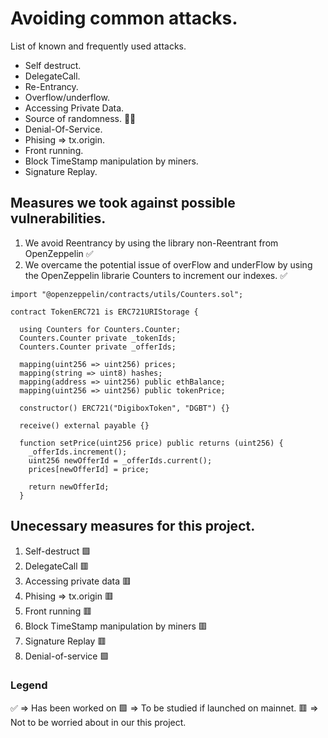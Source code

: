 # Avoiding common attacks.

   List of known and frequently used attacks.

 - Self destruct.
 - DelegateCall.
 - Re-Entrancy.
 - Overflow/underflow.
 - Accessing Private Data.
 - Source of randomness. 🤷‍♂️
 - Denial-Of-Service.
 - Phising => tx.origin.
 - Front running.
 - Block TimeStamp manipulation by miners.
 - Signature Replay.

 ## Measures we took against possible vulnerabilities.

   1. We avoid Reentrancy by using the library non-Reentrant from OpenZeppelin ✅
   2. We overcame the potential issue of overFlow and underFlow by using the OpenZeppelin librarie Counters to increment our indexes. ✅
```
import "@openzeppelin/contracts/utils/Counters.sol";

contract TokenERC721 is ERC721URIStorage {

  using Counters for Counters.Counter;
  Counters.Counter private _tokenIds;
  Counters.Counter private _offerIds;

  mapping(uint256 => uint256) prices;
  mapping(string => uint8) hashes;
  mapping(address => uint256) public ethBalance; 
  mapping(uint256 => uint256) public tokenPrice;
  
  constructor() ERC721("DigiboxToken", "DGBT") {}

  receive() external payable {}

  function setPrice(uint256 price) public returns (uint256) {
    _offerIds.increment();
    uint256 newOfferId = _offerIds.current();
    prices[newOfferId] = price;

    return newOfferId;
  } 
  ```


 ## Unecessary measures for this project.

   1. Self-destruct 🟩
   2. DelegateCall 🟥
   3. Accessing private data 🟥
   4. Phising => tx.origin 🟥
   5. Front running 🟥
   6. Block TimeStamp manipulation by miners 🟥
   7. Signature Replay 🟥
   8. Denial-of-service 🟩

   ### Legend

   ✅ => Has been worked on
   🟩 => To be studied if launched on mainnet.
   🟥 => Not to be worried about in our this project.
   
 

 